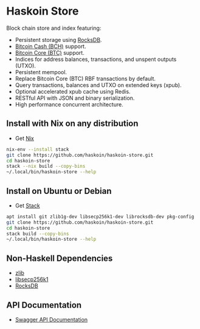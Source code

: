 # Haskoin Store

Block chain store and index featuring:

- Persistent storage using [RocksDB](https://rocksdb.org/).
- [Bitcoin Cash (BCH)](https://www.bitcoincash.org/) support.
- [Bitcoin Core (BTC)](https://bitcoin.org/) support.
- Indices for address balances, transactions, and unspent outputs (UTXO).
- Persistent mempool.
- Replace Bitcoin Core (BTC) RBF transactions by default.
- Query transactions, balances and UTXO on extended keys (xpub).
- Optional accelerated xpub cache using Redis.
- RESTful API with JSON and binary serialization.
- High performance concurrent architecture.

## Install with Nix on any distribution

* Get [Nix](https://nixos.org/nix/)

```sh
nix-env --install stack
git clone https://github.com/haskoin/haskoin-store.git
cd haskoin-store
stack --nix build --copy-bins
~/.local/bin/haskoin-store --help
```

## Install on Ubuntu or Debian

* Get [Stack](https://haskellstack.org/)

```sh
apt install git zlib1g-dev libsecp256k1-dev librocksdb-dev pkg-config
git clone https://github.com/haskoin/haskoin-store.git
cd haskoin-store
stack build --copy-bins
~/.local/bin/haskoin-store --help
```

## Non-Haskell Dependencies

* [zlib](https://zlib.net/)
* [libsecp256k1](https://github.com/Bitcoin-ABC/secp256k1)
* [RocksDB](https://github.com/facebook/rocksdb)

## API Documentation

* [Swagger API Documentation](https://api.haskoin.com/)
